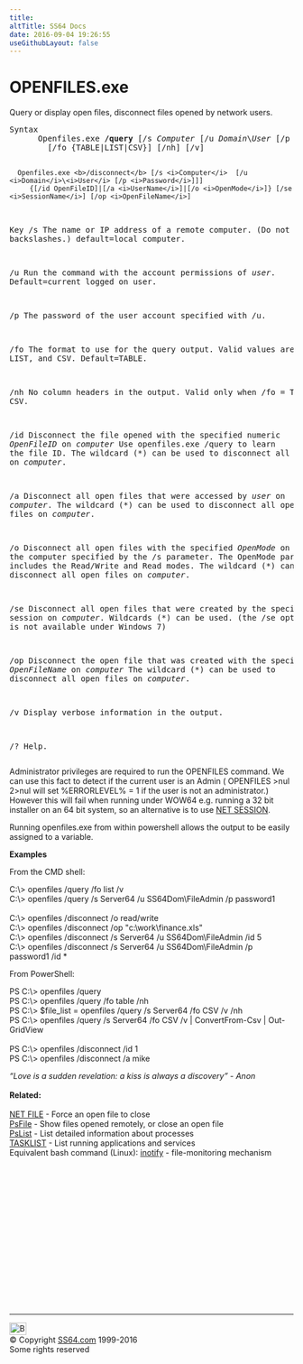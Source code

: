```yaml
---
title:
altTitle: SS64 Docs
date: 2016-09-04 19:26:55
useGithubLayout: false
---
```

<!-- #BeginLibraryItem "/Library/head_nt.lbi" --><!-- #EndLibraryItem --><h1>OPENFILES.exe</h1> 
<p>Query or display open files, disconnect files opened by network 
users.</p>
<pre>Syntax
      Openfiles.exe <b>/query</b> [/s <i>Computer </i>[/u <i>Domain</i>\<i>User</i> [/p <i>Password</i>]]]
        [/fo {TABLE|LIST|CSV}] [/nh] [/v]

      Openfiles.exe <b>/disconnect</b> [/s <i>Computer</i>  [/u <i>Domain</i>\<i>User</i> [/p <i>Password</i>]]]
         {[/id OpenFileID]|[/a <i>UserName</i>]|[/o <i>OpenMode</i>]} [/se <i>SessionName</i>] [/op <i>OpenFileName</i>]

Key
   /s     The name or IP address of a remote computer. (Do not use backslashes.) default=local computer.

   /u     Run the command with the account permissions of <i>user</i>. Default=current logged on user.

   /p     The password of the user account specified with /u.

   /fo    The format to use for the query output. Valid values are TABLE, LIST, and CSV. Default=TABLE.

   /nh    No column headers in the output. Valid only when /fo = TABLE or CSV.

   /id    Disconnect the file opened with the specified numeric <i>OpenFileID</i> on <i>computer</i>
          Use openfiles.exe /query to learn the file ID.
          The wildcard (*) can be used to disconnect all open files on <i>computer</i>.

   /a     Disconnect all open files that were accessed by <i>user</i> on <i>computer</i>.
          The wildcard (*) can be used to disconnect all open files on <i>computer</i>.

   /o     Disconnect all open files with the specified <i>OpenMode</i> on the computer specified by the /s parameter.
          The OpenMode parameter includes the Read/Write and Read modes.
          The wildcard (*) can be used to disconnect all open files on <i>computer</i>.

   /se    Disconnect all open files that were created by the specified session on <i>computer</i>.
          Wildcards (*) can be used. (the /se option is not available under Windows 7)

   /op    Disconnect the open file that was created with the specified <i>OpenFileName</i> on <i>computer</i> 
          The wildcard (*) can be used to disconnect all open files on <i>computer</i>.

   /v     Display verbose information in the output.

   /?     Help.</pre>
<p>Administrator privileges are required to run the OPENFILES command. We can use this fact to detect if the current user is an Admin ( <span class="code"> OPENFILES &gt;nul 2&gt;nul</span> will set %ERRORLEVEL% = 1 if the user is not an administrator.) However this will  fail  when running under WOW64 e.g. running a 32 bit installer on an 64 bit system, so an alternative is to use <a href="net_session.html">NET SESSION</a>.</p>
<p> Running openfiles.exe from within powershell allows the output to be easily assigned to a variable.</p>
<p><b>Examples</b></p>
<p class="code">From the CMD shell:</p>
<p class="code">  C:\&gt; openfiles /query /fo list /v<br>
  C:\&gt; openfiles /query /s Server64 /u SS64Dom\FileAdmin /p password1<br>
  <br>
C:\&gt; openfiles /disconnect /o read/write<br>
  C:\&gt; openfiles /disconnect /op "c:\work\finance.xls"<br>
  C:\&gt; openfiles /disconnect /s Server64 /u SS64Dom\FileAdmin /id 5<br>
  C:\&gt; openfiles /disconnect /s Server64 /u SS64Dom\FileAdmin /p password1 /id *</p>
<p class="code">From PowerShell:</p>
<p class="code">PS C:\&gt; openfiles /query<br>
PS C:\&gt; openfiles /query /fo table /nh<br>
PS C:\&gt; $file_list = openfiles  /query /s Server64 /fo CSV /v /nh
<br>
PS C:\&gt; openfiles /query /s Server64 /fo CSV /v | ConvertFrom-Csv | Out-GridView<br>
<br>
PS C:\&gt; openfiles /disconnect /id 1<br>
PS C:\&gt; openfiles /disconnect /a mike</p>
<p><span class="quote"><i>“Love is a sudden revelation: a kiss is always a discovery” - Anon </i></span><br>
<br>
<b>Related:</b><br>
<br>
<a href="net.html">NET FILE</a> - Force an open file to close<br>
<a href="psfile.html">PsFile</a> - Show files opened remotely, or close an open file<br>
<a href="pslist.html">PsList</a> - List detailed information about processes<br>
<span class="body"><a href="tasklist.html">TASKLIST</a> - List running applications and services</span><br>
Equivalent bash command (Linux): <a href="http://www-128.ibm.com/developerworks/linux/library/l-inotify.html?ca=dgr-lnxw52Inotify">inotify</a> - file-monitoring mechanism</p><!-- #BeginLibraryItem "/Library/foot_nt.lbi" --><p><script async="" src="//pagead2.googlesyndication.com/pagead/js/adsbygoogle.js"></script>
<!-- windows300 -->
<ins class="adsbygoogle" style="display:inline-block;width:300px;height:250px" data-ad-client="ca-pub-6140977852749469" data-ad-slot="7649547908"></ins>
<script>
(adsbygoogle = window.adsbygoogle || []).push({});
</script></p>
<hr>
<div id="bl" class="footer"><a href="#"><img src="../images/top.png" width="30" height="22" alt="Back to the Top"></a></div>
<div id="br" class="footer, tagline">© Copyright <a href="http://ss64.com/">SS64.com</a> 1999-2016<br>
Some rights reserved</div><!-- #EndLibraryItem -->

